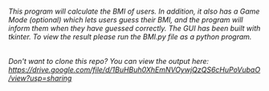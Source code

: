 ###### This program will calculate the BMI of users. In addition, it also has a Game Mode (optional) which lets users guess their BMI, and the program will inform them when they have guessed correctly. The GUI has been built with tkinter. To view the result please run the BMI.py file as a python program. 
###### Don't want to clone this repo? You can view the output here: https://drive.google.com/file/d/1BuHBuh0XhEmNVOywjQzQS6cHuPoVubaO/view?usp=sharing 
